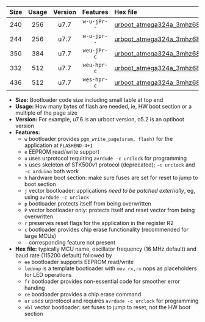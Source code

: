 |Size|Usage|Version|Features|Hex file|
|:-:|:-:|:-:|:-:|:--|
|240|256|u7.7|`w-u-jPr--`|[urboot_atmega324a_3mhz6864_115200bps_lednop_ur_vbl.hex](https://raw.githubusercontent.com/stefanrueger/urboot.hex/main/mcus/atmega324a/fcpu_3mhz6864/115200_bps/urboot_atmega324a_3mhz6864_115200bps_lednop_ur_vbl.hex)|
|244|256|u7.7|`w-u-jpr--`|[urboot_atmega324a_3mhz6864_115200bps_lednop_fr_ur_vbl.hex](https://raw.githubusercontent.com/stefanrueger/urboot.hex/main/mcus/atmega324a/fcpu_3mhz6864/115200_bps/urboot_atmega324a_3mhz6864_115200bps_lednop_fr_ur_vbl.hex)|
|350|384|u7.7|`weu-jPr-c`|[urboot_atmega324a_3mhz6864_115200bps_ee_lednop_fr_ce_ur_vbl.hex](https://raw.githubusercontent.com/stefanrueger/urboot.hex/main/mcus/atmega324a/fcpu_3mhz6864/115200_bps/urboot_atmega324a_3mhz6864_115200bps_ee_lednop_fr_ce_ur_vbl.hex)|
|332|512|u7.7|`weu-hpr-c`|[urboot_atmega324a_3mhz6864_115200bps_ee_lednop_fr_ce_ur.hex](https://raw.githubusercontent.com/stefanrueger/urboot.hex/main/mcus/atmega324a/fcpu_3mhz6864/115200_bps/urboot_atmega324a_3mhz6864_115200bps_ee_lednop_fr_ce_ur.hex)|
|436|512|u7.7|`wes-hpr-c`|[urboot_atmega324a_3mhz6864_115200bps_ee_lednop_fr_ce.hex](https://raw.githubusercontent.com/stefanrueger/urboot.hex/main/mcus/atmega324a/fcpu_3mhz6864/115200_bps/urboot_atmega324a_3mhz6864_115200bps_ee_lednop_fr_ce.hex)|

- **Size:** Bootloader code size including small table at top end
- **Usage:** How many bytes of flash are needed, ie, HW boot section or a multiple of the page size
- **Version:** For example, u7.6 is an urboot version, o5.2 is an optiboot version
- **Features:**
  + `w` bootloader provides `pgm_write_page(sram, flash)` for the application at `FLASHEND-4+1`
  + `e` EEPROM read/write support
  + `u` uses urprotocol requiring `avrdude -c urclock` for programming
  + `s` uses skeleton of STK500v1 protocol (deprecated); `-c urclock` and `-c arduino` both work
  + `h` hardware boot section: make sure fuses are set for reset to jump to boot section
  + `j` vector bootloader: applications *need to be patched externally*, eg, using `avrdude -c urclock`
  + `p` bootloader protects itself from being overwritten
  + `P` vector bootloader only: protects itself and reset vector from being overwritten
  + `r` preserves reset flags for the application in the register R2
  + `c` bootloader provides chip erase functionality (recommended for large MCUs)
  + `-` corresponding feature not present
- **Hex file:** typically MCU name, oscillator frequency (16 MHz default) and baud rate (115200 default) followed by
  + `ee` bootloader supports EEPROM read/write
  + `lednop` is a template bootloader with `mov rx,rx` nops as placeholders for LED operations
  + `fr` bootloader provides non-essential code for smoother error handing
  + `ce` bootloader provides a chip erase command
  + `ur` uses urprotocol and requires `avrdude -c urclock` for programming
  + `vbl` vector bootloader: set fuses to jump to reset, not the HW boot section
